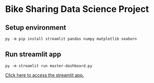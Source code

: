 # Bike Sharing Data Science Project

## Setup environment
```python
py -m pip install streamlit pandas numpy matplotlib seaborn
```

## Run streamlit app
```shell
py -m streamlit run master-dashboard.py
```
[Click here to access the streamlit app.](https://ds-bike-sharing-j9tu3t7zkdzzpkkkqv9w4h.streamlit.app/)
